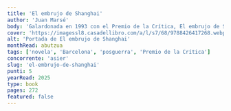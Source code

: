 ```yaml
---
title: 'El embrujo de Shanghai'
author: 'Juan Marsé'
body: 'Galardonada en 1993 con el Premio de la Crítica, El embrujo de Shanghai es una estremecedora fábula sobre los sueños y las derrotas de niños y adultos, asfixiados todos por el aire gris de la Barcelona de posguerra. En la Barcelona de 1984, el capitán Blay, con su cabeza vendada y sus suspicacias sobre los escapes de gas que están a punto de hacer volar toda la ciudad, se pasea por el barrio sacudido aún por los estertores de la guerra perdida y acompañado por los espectros gimientes de sus hijos muertos. El pequeño Daniel le escolta a través de aquellas calles póstumas, en las que conocerá a los hermanos Chacón, quienes custodian la verja de entrada de la casa en la que convalece Susana, una niña enferma de los pulmones, hija de la señora Anita, bella y ajada taquillera de cine, y de Kim, un revolucionario, huido del país y nimbado por el fulgor mítico de los furtivos.'
cover: 'https://imagessl8.casadellibro.com/a/l/s7/68/9788426417268.webp'
alt: 'Portada de El embrujo de Shanghai'
monthRead: abutzua
tags: ['novela', 'Barcelona', 'posguerra', 'Premio de la Crítica']
concorrente: 'asier'
slug: 'el-embrujo-de-shanghai'
punti: 5
yearRead: 2025
type: book
pages: 272
featured: false
---
```

